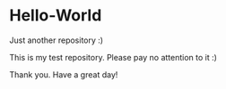 # Hello-World
Just another repository :)

This is my test repository. Please pay no attention to it :)

Thank you. Have a great day!
